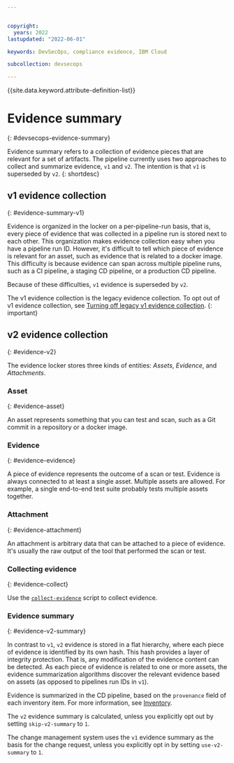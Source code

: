 ```yaml
---


copyright:
  years: 2022
lastupdated: "2022-06-01"

keywords: DevSecOps, compliance evidence, IBM Cloud

subcollection: devsecops

---
```


{{site.data.keyword.attribute-definition-list}}

# Evidence summary
{: #devsecops-evidence-summary}

Evidence summary refers to a collection of evidence pieces that are relevant for a set of artifacts. The pipeline currently uses two approaches to collect and summarize evidence, `v1` and `v2`. The intention is that `v1` is superseded by `v2`.
{: shortdesc}

## v1 evidence collection
{: #evidence-summary-v1}

Evidence is organized in the locker on a per-pipeline-run basis, that is, every piece of evidence that was collected in a pipeline run is stored next to each other. This organization makes evidence collection easy when you have a pipeline run ID. However, it's difficult to tell which piece of evidence is relevant for an asset, such as evidence that is related to a docker image. This difficulty is because evidence can span across multiple pipeline runs, such as a CI pipeline, a staging CD pipeline, or a production CD pipeline.

Because of these difficulties, `v1` evidence is superseded by `v2`.

The v1 evidence collection is the legacy evidence collection. To opt out of v1 evidence collection, see [Turning off legacy v1 evidence collection](/docs/devsecops?topic=devsecops-turn-off-v1-evidence).
{: important}

## v2 evidence collection
{: #evidence-v2}

The evidence locker stores three kinds of entities: _Assets_, _Evidence_, and _Attachments_.

### Asset
{: #evidence-asset}

An asset represents something that you can test and scan, such as a Git commit in a repository or a docker image.

### Evidence
{: #evidence-evidence}

A piece of evidence represents the outcome of a scan or test. Evidence is always connected to at least a single asset. Multiple assets are allowed. For example, a single end-to-end test suite probably tests multiple assets together.

### Attachment
{: #evidence-attachment}

An attachment is arbitrary data that can be attached to a piece of evidence. It's usually the raw output of the tool that performed the scan or test.

### Collecting evidence
{: #evidence-collect}

Use the [`collect-evidence`](/docs/devsecops?topic=devsecops-devsecops-collect-evidence) script to collect evidence.

### Evidence summary
{: #evidence-v2-summary}

In contrast to `v1`, `v2` evidence is stored in a flat hierarchy, where each piece of evidence is identified by its own hash. This hash provides a layer of integrity protection. That is, any modification of the evidence content can be detected. As each piece of evidence is related to one or more assets, the evidence summarization algorithms discover the relevant evidence based on assets (as opposed to pipelines run IDs in `v1`).

Evidence is summarized in the CD pipeline, based on the `provenance` field of each inventory item. For more information, see [Inventory](/docs/devsecops?topic=devsecops-cd-devsecops-inventory).

The `v2` evidence summary is calculated, unless you explicitly opt out by setting `skip-v2-summary` to `1`.

The change management system uses the `v1` evidence summary as the basis for the change request, unless you explicitly opt in by setting `use-v2-summary` to `1`.
